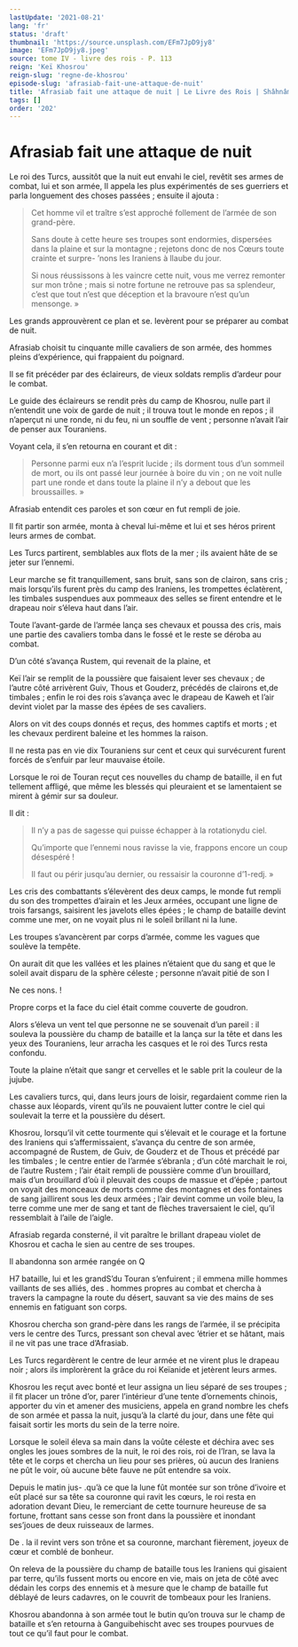 ```yaml
---
lastUpdate: '2021-08-21'
lang: 'fr'
status: 'draft'
thumbnail: 'https://source.unsplash.com/EFm7JpD9jy8'
image: 'EFm7JpD9jy8.jpeg'
source: tome IV - livre des rois - P. 113
reign: 'Keï Khosrou'
reign-slug: 'regne-de-khosrou'
episode-slug: 'afrasiab-fait-une-attaque-de-nuit'
title: 'Afrasiab fait une attaque de nuit | Le Livre des Rois | Shâhnâmeh'
tags: []
order: '202'
---
```


<!-- LTeX: language=fr -->

# Afrasiab fait une attaque de nuit

Le roi des Turcs, aussitôt que la nuit eut envahi le ciel, revêtit ses armes de combat, lui et son armée, Il appela les plus expérimentés de ses guerriers et parla longuement des choses passées ; ensuite il ajouta :

> Cet homme vil et traître s’est approché follement de l’armée de son grand-père.
>
> Sans doute à cette heure ses troupes sont endormies, dispersées dans la plaine et sur la montagne ; rejetons donc de nos Cœurs toute crainte et surpre-
’nons les Iraniens à llaube du jour.
>
> Si nous réussissons à les vaincre cette nuit, vous me verrez remonter sur mon trône ; mais si notre fortune ne retrouve pas sa splendeur, c’est que tout n’est que déception et la bravoure n’est qu’un mensonge. »

Les grands approuvèrent ce plan et se. levèrent pour se préparer au combat de nuit.

Afrasiab choisit tu cinquante mille cavaliers de son armée, des hommes pleins d’expérience, qui frappaient du poignard.

Il se fit précéder par des éclaireurs, de vieux soldats remplis d’ardeur pour le combat.

Le guide des éclaireurs se rendit près du camp de Khosrou, nulle part il n’entendit une voix de garde de nuit ; il trouva tout le monde en repos ; il n’aperçut ni une ronde, ni du feu, ni un souffle de vent ; personne n’avait l’air de penser aux Touraniens.

Voyant cela, il s’en retourna en courant et dit :

> Personne parmi eux n’a l’esprit lucide ; ils dorment tous d’un sommeil de mort, ou ils ont passé leur journée à boire du vin ; on ne voit nulle part une ronde et dans toute la plaine il n’y a debout que les broussailles. »

Afrasiab entendit ces paroles et son cœur en fut rempli de joie.

Il fit partir son armée, monta à cheval lui-même et lui et ses héros prirent leurs armes de combat.

Les Turcs partirent, semblables aux flots de la mer ; ils avaient hâte de se jeter sur l’ennemi.

Leur marche se fit tranquillement, sans bruit, sans son de clairon, sans cris ; mais lorsqu’ils furent près du camp des Iraniens, les trompettes éclatèrent, les timbales suspendues aux pommeaux des selles se firent entendre et le drapeau noir s’éleva haut dans l’air.

Toute l’avant-garde de l’armée lança ses chevaux et poussa des cris, mais une partie des cavaliers tomba dans le fossé et le reste se déroba au combat.

D’un côté s’avança Rustem, qui revenait de la plaine, et

Keï l’air se remplit de la poussière que faisaient lever ses chevaux ; de l’autre côté arrivèrent Guiv, Thous et Gouderz, précédés de clairons et,de timbales ; enfin le roi des rois s’avança avec le drapeau de Kaweh et l’air devint violet par la masse des épées de ses cavaliers.

Alors on vit des coups donnés et reçus, des hommes captifs et morts ; et les chevaux perdirent baleine et les hommes la raison.

Il ne resta pas en vie dix Touraniens sur cent et ceux qui survécurent furent forcés de s’enfuir par leur mauvaise étoile.

Lorsque le roi de Touran reçut ces nouvelles du champ de bataille, il en fut tellement affligé, que même les blessés qui pleuraient et se lamentaient se mirent à gémir sur sa douleur.

Il dit :

> Il n’y a pas de sagesse qui puisse échapper à la rotationydu ciel.
>
> Qu’importe que l’ennemi nous ravisse la vie, frappons encore un coup désespéré !
>
> Il faut ou périr jusqu’au dernier, ou ressaisir la couronne d’1-redj. »

Les cris des combattants s’élevèrent des deux camps, le monde fut rempli du son des trompettes d’airain et les Jeux armées, occupant une ligne de trois farsangs, saisirent les javelots elles épées ; le champ de bataille devint comme une mer, on ne voyait plus ni le soleil brillant ni la lune.

Les troupes s’avancèrent par corps d’armée, comme les vagues que soulève la tempête.

On aurait dit que les vallées et les plaines n’étaient que du sang et que le soleil avait disparu de la sphère céleste ; personne n’avait pitié de son I

Ne ces nons. !

Propre corps et la face du ciel était comme couverte de goudron.

Alors s’éleva un vent tel que personne ne se souvenait d’un pareil : il souleva la poussière du champ de bataille et la lança sur la tête et dans les yeux des Touraniens, leur arracha les casques et le roi des Turcs resta confondu.

Toute la plaine n’était que sangr et cervelles et le sable prit la couleur de la jujube.

Les cavaliers turcs, qui, dans leurs jours de loisir, regardaient comme rien la chasse aux léopards, virent qu’ils ne pouvaient lutter contre le ciel qui soulevait la terre et la poussière du désert.

Khosrou, lorsqu’il vit cette tourmente qui s’élevait et le courage et la fortune des Iraniens qui s’affermissaient, s’avança du centre de son armée, accompagné de Rustem, de Guiv, de Gouderz et de Thous et précédé par les timbales ; le centre entier de l’armée s’ébranla ; d’un côté marchait le roi, de l’autre Rustem ; l’air était rempli de poussière comme d’un brouillard, mais d’un brouillard d’où il pleuvait des coups de massue et d’épée ; partout on voyait des monceaux de morts comme des montagnes et des fontaines de sang jaillirent sous les deux armées ; l’air devint comme un voile bleu, la terre comme une mer de sang et tant de flèches traversaient le ciel, qu’il ressemblait à l’aile de l’aigle.

Afrasiab regarda consterné, il vit paraître le brillant drapeau violet de Khosrou et cacha le sien au centre de ses troupes.

Il abandonna son armée rangée on Q

H7 bataille, lui et les grandS’du Touran s’enfuirent ; il emmena mille hommes vaillants de ses alliés, des . hommes propres au combat et chercha à travers la campagne la route du désert, sauvant sa vie des mains de ses ennemis en fatiguant son corps.

Khosrou chercha son grand-père dans les rangs de l’armée, il se précipita vers le centre des Turcs, pressant son cheval avec ’étrier et se hâtant, mais il ne vit pas une trace d’Afrasiab.

Les Turcs regardèrent le centre de leur armée et ne virent plus le drapeau noir ; alors ils implorèrent la grâce du roi Keïanide et jetèrent leurs armes.

Khosrou les reçut avec bonté et leur assigna un lieu séparé de ses troupes ; il fit placer un trône d’or, parer l’intérieur d’une tente d’ornements chinois, apporter du vin et amener des musiciens, appela en grand nombre les chefs de son armée et passa la nuit, jusqu’à la clarté du jour, dans une fête qui faisait sortir les morts du sein de la terre noire.

Lorsque le soleil éleva sa main dans la voûte céleste et déchira avec ses ongles les joues sombres de la nuit, le roi des rois, roi de l’Iran, se lava la tête et le corps et chercha un lieu pour ses prières, où aucun des Iraniens ne pût le voir, où aucune bête fauve ne pût entendre sa voix.

Depuis le matin jus-
.qu’à ce que la lune fût montée sur son trône d’ivoire et eût placé sur sa tête sa couronne qui ravit les cœurs, le roi resta en adoration devant Dieu, le remerciant de cette tournure heureuse de sa fortune, frottant sans cesse son front dans la poussière et inondant ses’joues de deux ruisseaux de larmes.

De . la il revint vers son trône et sa couronne, marchant fièrement, joyeux de cœur et comblé de bonheur.

On releva de la poussière du champ de bataille tous les Iraniens qui gisaient par terre, qu’ils fussent morts ou encore en vie, mais on jeta de côté avec dédain les corps des ennemis et à mesure que le champ de bataille fut déblayé de leurs cadavres, on le couvrit de tombeaux pour les Iraniens.

Khosrou abandonna à son armée tout le butin qu’on trouva sur le champ de bataille et s’en retourna à Ganguibehischt avec ses troupes pourvues de tout ce qu’il faut pour le combat.
